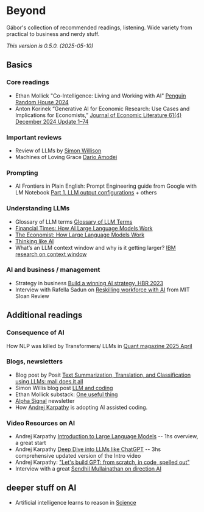 # Beyond

Gábor's collection of recommended readings, listening. Wide variety from practical to business and nerdy stuff. 

*This version is 0.5.0. (2025-05-10)*

## Basics

### Core readings


-  Ethan Mollick "Co-Intelligence: Living and Working with AI"  [Penguin Random House 2024](https://www.penguinrandomhouse.com/books/741805/co-intelligence-by-ethan-mollick/)
- Anton Korinek “Generative AI for Economic Research: Use Cases and Implications for Economists,” [Journal of Economic Literature 61(4) December 2024 Update 1–74](https://doi.org/10.1257/jel.20231736)

### Important reviews

- Review of LLMs by [Simon Willison](https://simonwillison.net/2024/Dec/31/llms-in-2024/)
- Machines of Loving Grace [Dario Amodei](https://darioamodei.com/machines-of-loving-grace) 

### Prompting

* AI Frontiers in Plain English: Prompt Engineering guide from Google with LM Notebook [Part 1. LLM output configurations](https://creators.spotify.com/pod/profile/steven-ge/episodes/Prompt-Engineering-guide-from-Google-Part-1--LLM-output-configurations-e31eqel) + others


### Understanding LLMs

- Glossary of LLM terms [Glossary of LLM Terms](https://www.vectara.com/glossary-of-llm-terms)
- [Financial Times: How AI Large Language Models Work](https://ig.ft.com/generative-ai/)
- [The Economist: How Large Language Models Work](https://www.economist.com/science-and-technology/2024/07/11/researchers-are-figuring-out-how-large-language-models-work)
- [Thinking like AI](https://www.oneusefulthing.org/p/thinking-like-an-ai)
- What’s an LLM context window and why is it getting larger? [IBM research on context window](https://research.ibm.com/blog/larger-context-window)


### AI and business / management
-   Strategy in business [Build a winning AI strategy, HBR 2023](https://hbr.org/2023/07/build-a-winning-ai-strategy-for-your-business)
-  Interview with Rafella Sadun on [Reskilling workforce with AI](https://sloanreview.mit.edu/audio/reskilling-the-workforce-with-ai-harvard-business-schools-raffaella-sadun/) from MIT Sloan Review


## Additional readings

### Consequence of AI

How NLP was killed by Transformers/ LLMs in [Quant magazine 2025 April](https://www.quantamagazine.org/when-chatgpt-broke-an-entire-field-an-oral-history-20250430/?)

### Blogs, newsletters

* Blog post by Posit [Text Summarization, Translation, and Classification using LLMs: mall does it all](https://posit.co/blog/mall-ai-powered-text-analysis/)
* Simon Willis blog post [LLM and coding](https://simonwillison.net/2025/Mar/11/using-llms-for-code/)
* Ethan Mollick substack: [One useful thing](https://www.oneusefulthing.org/)
* [Alpha Signal](https://alphasignal.ai/)  newsletter
* How [Andrej Karpathy](https://x.com/karpathy/status/1915581920022585597) is adopting AI assisted coding.

### Video Resources on AI

- Andrej Karpathy [Introduction to Large Language Models](https://www.youtube.com/watch?v=zjkBMFhNj_g) -- 1hs overview, a great start
- Andrej Karpathy [Deep Dive into LLMs like ChatGPT](https://www.youtube.com/watch?v=7xTGNNLPyMI) -- 3hs comprehensive updated version of the Intro video
- Andrej Karpathy: ["Let's build GPT: from scratch, in code, spelled out"](https://www.youtube.com/watch?v=kCc8FmEb1nY)
- Interview with a great [Sendhil Mullainathan on direction AI](https://youtu.be/z_svj3NP968?si=cWUoVAImTF4PZ_aw)

## deeper stuff on AI

* Artificial intelligence learns to reason in [Science](https://www.science.org/doi/10.1126/science.adw5211)
